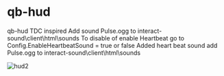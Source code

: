 # qb-hud

qb-hud TDC inspired
Add sound Pulse.ogg to interact-sound\client\html\sounds
To disable of enable Heartbeat go to Config.EnableHeartbeatSound = true or false
Added heart beat sound add Pulse.ogg to interact-sound\client\html\sounds

![hud2](https://github.com/TazLTD/qb-hud/assets/89445989/8379fcc8-7d9a-4b33-8295-f17e0affea15)


